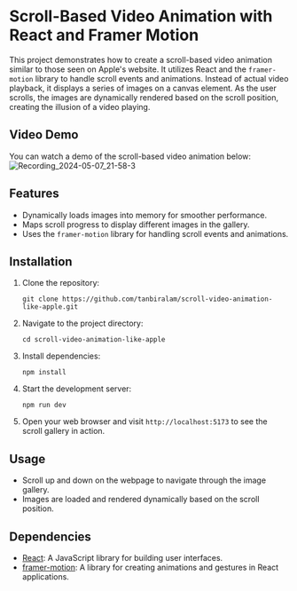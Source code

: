 # Scroll-Based Video Animation with React and Framer Motion

This project demonstrates how to create a scroll-based video animation similar to those seen on Apple's website. It utilizes React and the `framer-motion` library to handle scroll events and animations. Instead of actual video playback, it displays a series of images on a canvas element. As the user scrolls, the images are dynamically rendered based on the scroll position, creating the illusion of a video playing.

## Video Demo

You can watch a demo of the scroll-based video animation below:
![Recording_2024-05-07_21-58-3](https://github.com/tanbiralam/scroll-video-animation-like-apple/assets/57638199/7b5bea4c-74a4-40cd-b19a-ad7279a195bf)



## Features

- Dynamically loads images into memory for smoother performance.
- Maps scroll progress to display different images in the gallery.
- Uses the `framer-motion` library for handling scroll events and animations.

## Installation

1. Clone the repository:

   ```
   git clone https://github.com/tanbiralam/scroll-video-animation-like-apple.git
   ```

2. Navigate to the project directory:

   ```
   cd scroll-video-animation-like-apple
   ```

3. Install dependencies:

   ```
   npm install
   ```

4. Start the development server:

   ```
   npm run dev
   ```

5. Open your web browser and visit `http://localhost:5173` to see the scroll gallery in action.

## Usage

- Scroll up and down on the webpage to navigate through the image gallery.
- Images are loaded and rendered dynamically based on the scroll position.

## Dependencies

- [React](https://reactjs.org/): A JavaScript library for building user interfaces.
- [framer-motion](https://www.framer.com/motion/): A library for creating animations and gestures in React applications.

